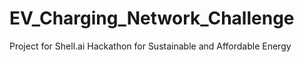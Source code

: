 # EV_Charging_Network_Challenge
Project for Shell.ai Hackathon for Sustainable and Affordable Energy
